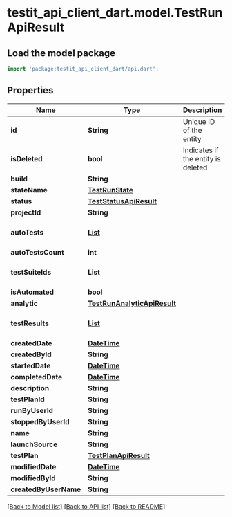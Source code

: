 # testit_api_client_dart.model.TestRunApiResult

## Load the model package
```dart
import 'package:testit_api_client_dart/api.dart';
```

## Properties
Name | Type | Description | Notes
------------ | ------------- | ------------- | -------------
**id** | **String** | Unique ID of the entity | 
**isDeleted** | **bool** | Indicates if the entity is deleted | 
**build** | **String** |  | 
**stateName** | [**TestRunState**](TestRunState.md) |  | 
**status** | [**TestStatusApiResult**](TestStatusApiResult.md) |  | 
**projectId** | **String** |  | 
**autoTests** | [**List<AutoTestApiResult>**](AutoTestApiResult.md) |  | [default to const []]
**autoTestsCount** | **int** |  | 
**testSuiteIds** | **List<String>** |  | [default to const []]
**isAutomated** | **bool** |  | 
**analytic** | [**TestRunAnalyticApiResult**](TestRunAnalyticApiResult.md) |  | 
**testResults** | [**List<TestResultApiResult>**](TestResultApiResult.md) |  | [default to const []]
**createdDate** | [**DateTime**](DateTime.md) |  | 
**createdById** | **String** |  | 
**startedDate** | [**DateTime**](DateTime.md) |  | [optional] 
**completedDate** | [**DateTime**](DateTime.md) |  | [optional] 
**description** | **String** |  | [optional] 
**testPlanId** | **String** |  | [optional] 
**runByUserId** | **String** |  | [optional] 
**stoppedByUserId** | **String** |  | [optional] 
**name** | **String** |  | [optional] 
**launchSource** | **String** |  | [optional] 
**testPlan** | [**TestPlanApiResult**](TestPlanApiResult.md) |  | [optional] 
**modifiedDate** | [**DateTime**](DateTime.md) |  | [optional] 
**modifiedById** | **String** |  | [optional] 
**createdByUserName** | **String** |  | [optional] 

[[Back to Model list]](../README.md#documentation-for-models) [[Back to API list]](../README.md#documentation-for-api-endpoints) [[Back to README]](../README.md)


